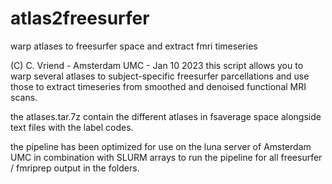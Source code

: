 # atlas2freesurfer
 warp atlases to freesurfer space and extract fmri timeseries

(C) C. Vriend - Amsterdam UMC - Jan 10 2023
 this script allows you to warp several atlases to subject-specific freesurfer parcellations and use those to extract timeseries from smoothed and denoised functional MRI scans.

the atlases.tar.7z contain the different atlases in fsaverage space alongside text files with the label codes.

 the pipeline has been optimized for use on the luna server of Amsterdam UMC in combination with SLURM arrays to run the pipeline for all freesurfer  / fmriprep output in the folders.


